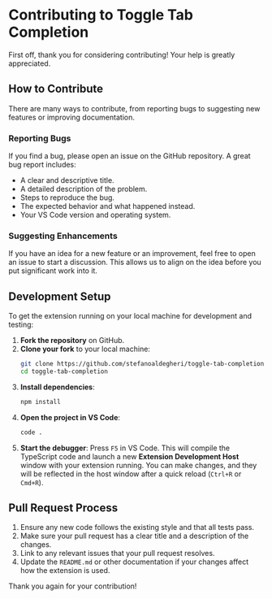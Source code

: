 # Contributing to Toggle Tab Completion

First off, thank you for considering contributing! Your help is greatly appreciated.

## How to Contribute

There are many ways to contribute, from reporting bugs to suggesting new features or improving documentation.

### Reporting Bugs

If you find a bug, please open an issue on the GitHub repository. A great bug report includes:
- A clear and descriptive title.
- A detailed description of the problem.
- Steps to reproduce the bug.
- The expected behavior and what happened instead.
- Your VS Code version and operating system.

### Suggesting Enhancements

If you have an idea for a new feature or an improvement, feel free to open an issue to start a discussion. This allows us to align on the idea before you put significant work into it.

## Development Setup

To get the extension running on your local machine for development and testing:

1.  **Fork the repository** on GitHub.
2.  **Clone your fork** to your local machine:
    ```bash
    git clone https://github.com/stefanoaldegheri/toggle-tab-completion.git
    cd toggle-tab-completion
    ```
3.  **Install dependencies**:
    ```bash
    npm install
    ```
4.  **Open the project in VS Code**:
    ```bash
    code .
    ```
5.  **Start the debugger**:
    Press `F5` in VS Code. This will compile the TypeScript code and launch a new **Extension Development Host** window with your extension running. You can make changes, and they will be reflected in the host window after a quick reload (`Ctrl+R` or `Cmd+R`).

## Pull Request Process

1.  Ensure any new code follows the existing style and that all tests pass.
2.  Make sure your pull request has a clear title and a description of the changes.
3.  Link to any relevant issues that your pull request resolves.
4.  Update the `README.md` or other documentation if your changes affect how the extension is used.

Thank you again for your contribution!